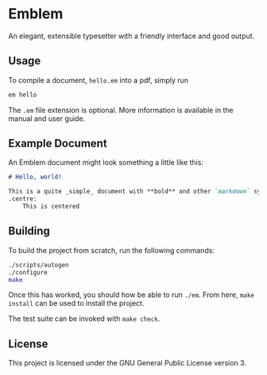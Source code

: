 # Emblem

An elegant, extensible typesetter with a friendly interface and good output.

## Usage

To compile a document, `hello.em` into a pdf, simply run

```sh
em hello
```

The `.em` file extension is optional.
More information is available in the manual and user guide.

## Example Document

An Emblem document might look something a little like this:

```markdown
# Hello, world!

This is a quite _simple_ document with **bold** and other `markdown` syntax.
.centre:
	This is centered
```

## Building

To build the project from scratch, run the following commands:

```sh
./scripts/autogen
./configure
make
```

Once this has worked, you should how be able to run `./em`.
From here, `make install` can be used to install the project.

The test suite can be invoked with `make check`.

## License

This project is licensed under the GNU General Public License version 3.
